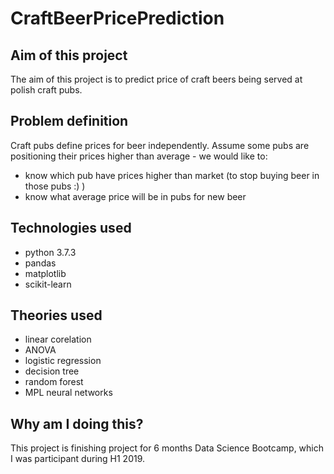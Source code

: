 # CraftBeerPricePrediction

## Aim of this project
The aim of this project is to predict price of craft beers being served at polish craft pubs.

## Problem definition
Craft pubs define prices for beer independently. Assume some pubs are positioning their prices higher than average - we would like to:
* know which pub have prices higher than market (to stop buying beer in those pubs :) )
* know what average price will be in pubs for new beer

## Technologies used
* python 3.7.3
* pandas
* matplotlib
* scikit-learn

## Theories used
* linear corelation
* ANOVA
* logistic regression
* decision tree
* random forest
* MPL neural networks

## Why am I doing this?
This project is finishing project for 6 months Data Science Bootcamp, which I was participant during H1 2019.
